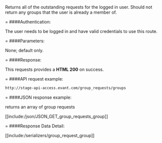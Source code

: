 <!-- --- title: GET /group_requests/groups -->

Returns all of the outstanding requests for the logged in user. Should not return any groups that the user is already a member of.

=
####Authentication:

The user needs to be logged in and have valid credentials to use this route.

=
####Parameters:

None; default only.

=
####Response:

This requests provides a <strong>HTML 200</strong> on success.

=
####API request example:
```html
http://stage-api-access.evant.com/group_requests/groups
```

=
####JSON response example:

returns an array of group requests

[[include:/json/JSON_GET_group_requests_group]]

=
####Response Data Detail:

[[include:/serializers/group_request_group]]